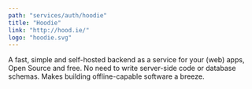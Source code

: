 ```yaml
---
path: "services/auth/hoodie"
title: "Hoodie"
link: "http://hood.ie/"
logo: "hoodie.svg"
---
```


A fast, simple and self-hosted backend as a service for your (web) apps, Open Source and free. No need to write server-side code or database schemas. Makes building offline-capable software a breeze.
